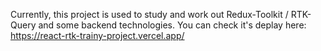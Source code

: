 Currently, this project is used to study and work out Redux-Toolkit / RTK-Query and some backend technologies.
You can check it's deplay here: https://react-rtk-trainy-project.vercel.app/